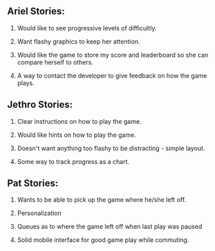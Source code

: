## Ariel Stories:

1. Would like to see progressive levels of difficultly.

2. Want flashy graphics to keep her attention.

3. Would like the game to store my score and leaderboard so she can compare herself to others.

4. A way to contact the developer to give feedback on how the game plays.

## Jethro Stories:

1. Clear instructions on how to play the game.

2. Would like hints on how to play the game.

3. Doesn't want anything too flashy to be distracting - simple layout.

4. Some way to track progress as a chart.

## Pat Stories:

1. Wants to be able to pick up the game where he/she left off.

2. Personalization

3. Queues as to where the game left off when last play was paused

4. Solid mobile interface for good game play while commuting. 


